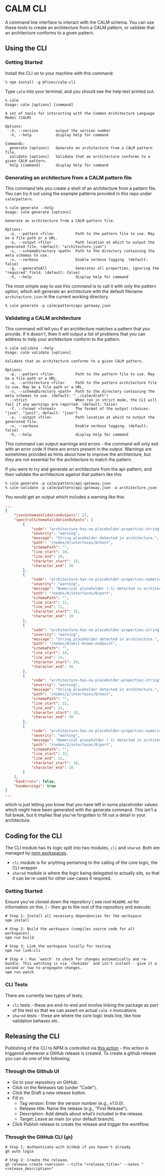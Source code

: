 # CALM CLI

A command line interface to interact with the CALM schema.
You can use these tools to create an architecture from a CALM pattern, or validate that an architecture conforms to a given pattern.

## Using the CLI

### Getting Started

Install the CLI on to your machine with this command:

```shell
% npm install -g @finos/calm-cli
```

Type `calm` into your terminal, and you should see the help text printed out.

```shell
% calm
Usage: calm [options] [command]

A set of tools for interacting with the Common Architecture Language Model (CALM)

Options:
  -V, --version        output the version number
  -h, --help           display help for command

Commands:
  generate [options]   Generate an architecture from a CALM pattern file.
  validate [options]   Validate that an architecture conforms to a given CALM pattern.
  help [command]       display help for command
```

### Generating an architecture from a CALM pattern file

This command lets you create a shell of an architecture from a pattern file.
You can try it out using the example patterns provided in this repo under `calm/pattern`.

```shell
% calm generate --help
Usage: calm generate [options]

Generate an architecture from a CALM pattern file.

Options:
  -p, --pattern <file>          Path to the pattern file to use. May be a file path or a URL.
  -o, --output <file>           Path location at which to output the generated file. (default: "architecture.json")
  -s, --schemaDirectory <path>  Path to the directory containing the meta schemas to use.
  -v, --verbose                 Enable verbose logging. (default: false)
  -g, --generateAll             Generates all properties, ignoring the "required" field. (default: false)
  -h, --help                    display help for command
```

The most simple way to use this command is to call it with only the pattern option, which will generate an architecture with the default filename `architecture.json` in the current working directory.

```shell
% calm generate -p calm/pattern/api-gateway.json
```

### Validating a CALM architecture

This command will tell you if an architecture matches a pattern that you provide.
If it doesn't, then it will output a list of problems that you can address to help your architecture conform to the pattern.

```shell
% calm validate --help
Usage: calm validate [options]

Validate that an architecture conforms to a given CALM pattern.

Options:
  -p, --pattern <file>          Path to the pattern file to use. May be a file path or a URL.
  -a, --architecture <file>     Path to the pattern architecture file to use. May be a file path or a URL.
  -s, --schemaDirectory <path>  Path to the directory containing the meta schemas to use. (default: "../calm/draft")
  --strict                      When run in strict mode, the CLI will fail if any warnings are reported. (default: false)
  -f, --format <format>         The format of the output (choices: "json", "junit", default: "json")
  -o, --output <file>           Path location at which to output the generated file.
  -v, --verbose                 Enable verbose logging. (default: false)
  -h, --help                    display help for command
```

This command can output warnings and errors - the command will only exit with an error code if there are errors present in the output.
Warnings are sometimes provided as hints about how to improve the architecture, but they are not essential for the architecture to match the pattern.

If you were to try and generate an architecture from the api-pattern, and then validate the architecture against that pattern like this

```shell
% calm generate -p calm/pattern/api-gateway.json
% calm validate -p calm/pattern/api-gateway.json -a architecture.json
```

You would get an output which includes a warning like this:

```json
...
{
    "jsonSchemaValidationOutputs": [],
    "spectralSchemaValidationOutputs": [
        {
            "code": "architecture-has-no-placeholder-properties-string",
            "severity": "warning",
            "message": "String placeholder detected in architecture.",
            "path": "/nodes/0/interfaces/0/host",
            "schemaPath": "",
            "line_start": 10,
            "line_end": 10,
            "character_start": 18,
            "character_end": 30
        },
        {
            "code": "architecture-has-no-placeholder-properties-numerical",
            "severity": "warning",
            "message": "Numerical placeholder (-1) detected in architecture.",
            "path": "/nodes/0/interfaces/0/port",
            "schemaPath": "",
            "line_start": 11,
            "line_end": 11,
            "character_start": 18,
            "character_end": 20
        },
        {
            "code": "architecture-has-no-placeholder-properties-string",
            "severity": "warning",
            "message": "String placeholder detected in architecture.",
            "path": "/nodes/0/well-known-endpoint",
            "schemaPath": "",
            "line_start": 14,
            "line_end": 14,
            "character_start": 29,
            "character_end": 56
        },
        {
            "code": "architecture-has-no-placeholder-properties-string",
            "severity": "warning",
            "message": "String placeholder detected in architecture.",
            "path": "/nodes/2/interfaces/0/host",
            "schemaPath": "",
            "line_start": 31,
            "line_end": 31,
            "character_start": 18,
            "character_end": 30
        },
        {
            "code": "architecture-has-no-placeholder-properties-numerical",
            "severity": "warning",
            "message": "Numerical placeholder (-1) detected in architecture.",
            "path": "/nodes/2/interfaces/0/port",
            "schemaPath": "",
            "line_start": 32,
            "line_end": 32,
            "character_start": 18,
            "character_end": 20
        }
    ],
    "hasErrors": false,
    "hasWarnings": true
}
...
```

which is just letting you know that you have left in some placeholder values which might have been generated with the generate command.
This isn't a full break, but it implies that you've forgotten to fill out a detail in your architecture.

## Coding for the CLI

The CLI module has its logic split into two modules, `cli` and `shared`. Both are managed by [npm workspaces](https://docs.npmjs.com/cli/v8/using-npm/workspaces).

- `cli` module is for anything pertaining to the calling of the core logic, the CLI wrapper
- `shared` module is where the logic being delegated to actually sits, so that it can be re-used for other use-cases if required.

### Getting Started

Ensure you've cloned down the repository ( see root `README.md` for information on this. ) - then go to the root of the repository and execute;

```shell
# Step 1: Install all necessary dependencies for the workspace
npm install

# Step 2: Build the workspace (compiles source code for all workspaces)
npm run build

# Step 3: Link the workspace locally for testing
npm run link:cli

# Step 4 : Run `watch` to check for changes automatically and re-bundle. This watching is via `chokidar` and isn't instant - give it a second or two to propogate changes.
npm run watch
```

### CLI Tests

There are currently two types of tests;

- `cli` tests - these are end-to-end and involve linking the package as part of the test so that we can assert on actual `calm X` invocations.
- `shared` tests - these are where the core logic tests live, like how validation behaves etc.

## Releasing the CLI

Publishing of the CLI to NPM is controlled via [this action](https://github.com/finos/architecture-as-code/blob/main/.github/workflows/publish-cli-to-npm.yml) - this action is triggered whenever a GitHub release is created. To create a github release you can do one of the following;

### Through the Github UI

- Go to your repository on GitHub.
- Click on the Releases tab (under "Code").
- Click the Draft a new release button.
- Fill in:
  - Tag version: Enter the version number (e.g., v1.0.0).
  - Release title: Name the release (e.g., "First Release").
  - Description: Add details about what’s included in the release.
  - Target: Leave as main (or your default branch).
- Click Publish release to create the release and trigger the workflow.

### Through the GitHub CLI (`gh`)

```shell
# Step 1: Authenticate with GitHub if you haven't already
gh auth login

# Step 2: Create the release.
gh release create <version> --title "<release_title>" --notes "<release_description>"
```
